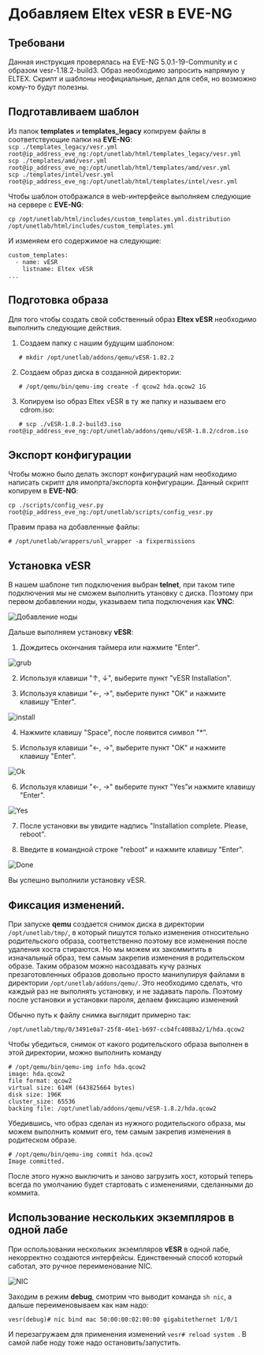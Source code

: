 # Добавляем Eltex vESR в EVE-NG

## Требовани

Данная инструкция проверялась на EVE-NG 5.0.1-19-Community и с образом vesr-1.18.2-build3. Образ необходимо запросить напрямую у ELTEX.
Скрипт и шаблоны неофициальные, делал для себя, но возможно кому-то будут полезны.


## Подготавливаем шаблон

Из папок **templates** и  **templates_legacy**  копируем файлы в соответствующие папки на **EVE-NG**:</br>
`scp ./templates_legacy/vesr.yml root@ip_address_eve_ng:/opt/unetlab/html/templates_legacy/vesr.yml`</br>
`scp ./templates/amd/vesr.yml root@ip_address_eve_ng:/opt/unetlab/html/templates/amd/vesr.yml`</br>
`scp ./templates/intel/vesr.yml root@ip_address_eve_ng:/opt/unetlab/html/templates/intel/vesr.yml`

Чтобы шаблон отображался в web-интерфейсе выполняем следующие на сервере с **EVE-NG**:

`cp /opt/unetlab/html/includes/custom_templates.yml.distribution /opt/unetlab/html/includes/custom_templates.yml`

И изменяем его содержимое на следующие:

```
custom_templates:
  - name: vESR
    listname: Eltex vESR
...
```

## Подготовка образа 

Для того чтобы создать свой собственный образ **Eltex vESR** необходимо выполнить следующие действия.

1. Создаем папку с нашим будущим шаблоном: 

 ```console
    # mkdir /opt/unetlab/addons/qemu/vESR-1.82.2
```

2. Создаем образ диска в созданной директории:

```console
   # /opt/qemu/bin/qemu-img create -f qcow2 hda.qcow2 1G
```

3. Копируем iso образ Eltex vESR в ту же папку и называем его cdrom.iso:

```console
   # scp ./vESR-1.8.2-build3.iso  root@ip_address_eve_ng:/opt/unetlab/addons/qemu/vESR-1.8.2/cdrom.iso
```

## Экспорт конфигурации

Чтобы можно было делать экспорт конфигураций нам необходимо написать скрипт для имопрта/экспорта конфигурации. Данный скрипт копируем в  **EVE-NG**:

`cp ./scripts/config_vesr.py root@ip_address_eve_ng:/opt/unetlab/scripts/config_vesr.py`

Правим права на добавленные файлы:

```console
# /opt/unetlab/wrappers/unl_wrapper -a fixpermissions
```

## Установка vESR

В нашем шаблоне тип подключения выбран **telnet**, при таком типе подключения мы не сможем выполнить утановку с диска. Поэтому при первом добавлении ноды, указываем типа подключения как **VNC**:

![Добавление ноды](./img/1.png)

Дальше выполняем установку **vESR**:

1)  Дождитесь окончания таймера или нажмите "Enter".

![grub](./img/2.png)

2) Используя клавиши "↑, ↓", выберите пункт "vESR Installation".

3) Используя клавиши "←, →", выберите пункт "OK" и нажмите клавишу "Enter".

![install](./img/3.png)

4) Нажмите клавишу "Space", после появится символ "*".

5) Используя клавиши "←, →", выберите пункт "OK" и нажмите клавишу "Enter".

![Ok](./img/4.png)

6) Используя клавиши "←, →" выберите пункт "Yes"и нажмите клавишу "Enter".

![Yes](./img/5.png)

7) После установки вы увидите надпись "Installation complete. Please, reboot".

8) Введите в командной строке "reboot" и нажмите клавишу "Enter".

![Done](./img/6.png)

Вы успешно выполнили установку vESR.

## Фиксация изменений.

При запуске **qemu** создается снимок диска в директории `/opt/unetlab/tmp/`, в который пишутся только изменения относительно родительского образа, соответственно поэтому все изменения после удаления хоста стираются. Но мы можем их закоммитить в изначальный образ, тем самым закрепив изменения в родительском образе. Таким образом можно насоздавать кучу разных презаготовленных образов довольно просто манипулируя файлами в директории `/opt/unetlab/addons/qemu/`. Это необходимо сделать, что каждый раз не выполнять установку, и не задавать пароль. Поэтому после установки и установки пароля, делаем фиксацию изменений

Обычно путь к файлу снимка выглядит примерно так:

`/opt/unetlab/tmp/0/3491e0a7-25f8-46e1-b697-ccb4fc4088a2/1/hda.qcow2`

Чтобы убедиться, снимок от какого родительского образа выполнен в этой директории, можно выполнить команду

```console
# /opt/qemu/bin/qemu-img info hda.qcow2
image: hda.qcow2
file format: qcow2
virtual size: 614M (643825664 bytes)
disk size: 196K
cluster_size: 65536
backing file: /opt/unetlab/addons/qemu/vESR-1.8.2/hda.qcow2
```

Убедившись, что образ сделан из нужного родительского образа, мы можем выполнить коммит его, тем самым закрепив изменения в родитеском образе.

```console
# /opt/qemu/bin/qemu-img commit hda.qcow2
Image committed.
```

После этого нужно выключить и заново загрузить хост, который теперь всегда по умолчанию будет стартовать с изменениями, сделанными до коммита.

## Использование нескольких экземпляров в одной лабе

При оспользовании нескольких экземпляров **vESR** в одной лабе, некорректно создаются интерфейсы. Единственный  способ который саботал, это ручное переименование NIC.

![NIC](./img/7.jpg)

Заходим в режим **debug**, смотрим что выводит команда `sh nic`, а дальше переименовываем как нам надо:

```
vesr(debug)# nic bind mac 50:00:00:02:00:00 gigabitethernet 1/0/1
```

И перезагружаем для применения изменений `vesr# reload system `. В самой лабе ноду тоже надо остановить/запустить.